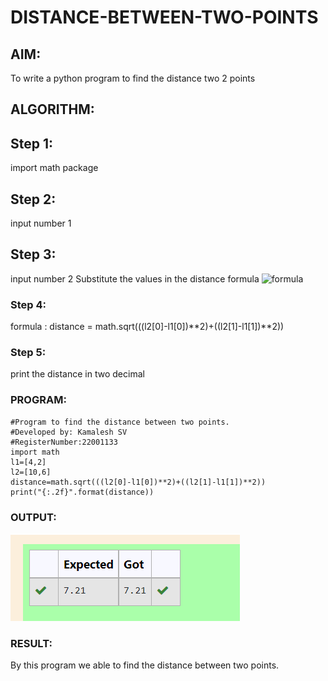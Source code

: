# DISTANCE-BETWEEN-TWO-POINTS

## AIM:
To write a python program to find the distance two 2 points
## ALGORITHM:
## Step 1: 
import math package
## Step 2: 
input number 1
## Step 3: 
input number 2
Substitute the values in the distance formula  ![formula](/formula.jpg)
### Step 4:
formula : distance = math.sqrt(((l2[0]-l1[0])**2)+((l2[1]-l1[1])**2))
### Step 5:
print the distance in two decimal
### PROGRAM:
 ```
 #Program to find the distance between two points.
#Developed by: Kamalesh SV
#RegisterNumber:22001133
import math
l1=[4,2]
l2=[10,6]
distance=math.sqrt(((l2[0]-l1[0])**2)+((l2[1]-l1[1])**2))
print("{:.2f}".format(distance))
```
### OUTPUT:
![OUTPUT](./OUTPUT2.png)


### RESULT:
By this program we able to find the distance between two points.
